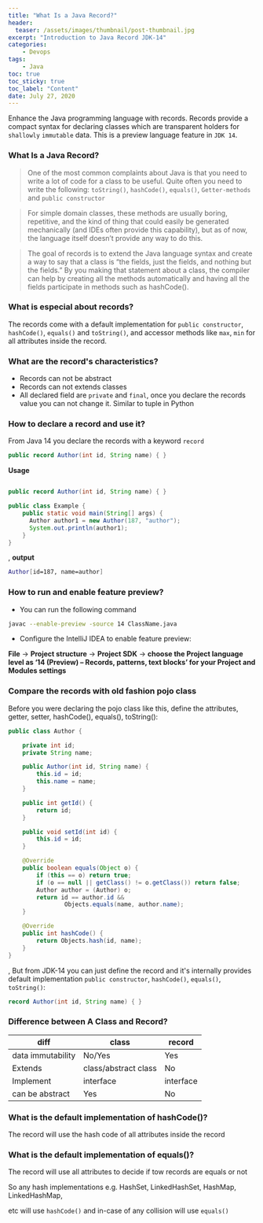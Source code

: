 ```yaml
---
title: "What Is a Java Record?"
header:
  teaser: /assets/images/thumbnail/post-thumbnail.jpg
excerpt: "Introduction to Java Record JDK-14"
categories:
    - Devops
tags:
    - Java
toc: true
toc_sticky: true
toc_label: "Content"
date: July 27, 2020
---
```



Enhance the Java programming language with records. Records provide a compact syntax for declaring classes which are transparent holders for `shallowly` `immutable` data. This is a preview language feature in `JDK 14`.

### What Is a Java Record? 

> One of the most common complaints about Java is that you need to write a lot of code for a class to be useful. Quite often you need to write the following: `toString()`, `hashCode()`, `equals()`, `Getter-methods` and `public constructor`

>For simple domain classes, these methods are usually boring, repetitive, and the kind of thing that could easily be generated mechanically (and IDEs often provide this capability), but as of now, the language itself doesn’t provide any way to do this.

>The goal of records is to extend the Java language syntax and create a way to say that a class is “the fields, just the fields, and nothing but the fields.” By you making that statement about a class, the compiler can help by creating all the methods automatically and having all the fields participate in methods such as hashCode().

### What is especial about records?

The records come with a default implementation for `public constructor`, `hashCode()`, `equals()` and `toString()`, and accessor methods like `max`, `min` for all attributes inside the record.

### What are the record's characteristics?

* Records can not be abstract
* Records can not extends classes
* All declared field are `private` and `final`, once you declare the records value you can not change it. Similar to tuple in Python


### How to declare a record and use it?

From Java 14 you declare the records with a keyword `record`

```java
public record Author(int id, String name) { }
```

**Usage**

```java

public record Author(int id, String name) { }

public class Example {
    public static void main(String[] args) {
      Author author1 = new Author(187, "author");
      System.out.println(author1);
    }
}
```

, **output**

```sh
Author[id=187, name=author]
```

### How to run and enable feature preview?

* You can run the following command

```sh
javac --enable-preview -source 14 ClassName.java
```

* Configure the IntelliJ IDEA to enable feature preview:

**File** &#8594; **Project structure** &#8594; **Project SDK** &#8594; **choose the Project language level as ‘14 (Preview) – Records, patterns, text blocks’ for your Project and Modules settings**

### Compare the records with old fashion pojo class

Before you were declaring the pojo class like this, define the attributes, getter, setter, hashCode(), equals(), toString():

```java
public class Author {

    private int id;
    private String name;

    public Author(int id, String name) {
        this.id = id;
        this.name = name;
    }

    public int getId() {
        return id;
    }

    public void setId(int id) {
        this.id = id;
    }

    @Override
    public boolean equals(Object o) {
        if (this == o) return true;
        if (o == null || getClass() != o.getClass()) return false;
        Author author = (Author) o;
        return id == author.id &&
                Objects.equals(name, author.name);
    }

    @Override
    public int hashCode() {
        return Objects.hash(id, name);
    }
}
```
, But from JDK-14 you can just define the record and it's internally provides default implementation `public constructor`, `hashCode()`, `equals()`, `toString()`:

```java
record Author(int id, String name) { }
```

### Difference between A Class and Record?

|diff|class|record|
|----|-----|------|
|data immutability|No/Yes|Yes|
|Extends|class/abstract class|No|
|Implement|interface|interface|
|can be abstract|Yes|No|

### What is the default implementation of hashCode()?

The record will use the hash code of all attributes inside the record

### What is the default implementation of equals()?

The record will use all attributes to decide if tow records are equals or not

So any hash implementations e.g. HashSet, LinkedHashSet, HashMap, LinkedHashMap,

etc will use `hashCode()` and in-case of any collision will use `equals()`
